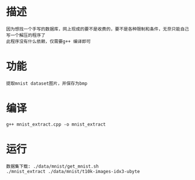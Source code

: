 # 描述 
    因为想找一个手写的数据库，网上现成的要不是收费的，要不是各种限制和条件，无奈只能自己写一个解压的程序了
    此程序没有什么依赖，仅需要g++ 编译即可
# 功能
    提取mnist dataset图片，并保存为bmp
# 编译
    g++ mnist_extract.cpp -o mnist_extract
# 运行
    数据集下载: ./data/mnist/get_mnist.sh
    ./mnist_extract ./data/mnist/t10k-images-idx3-ubyte

